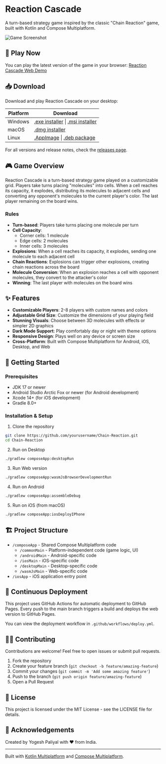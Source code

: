 # Reaction Cascade

A turn-based strategy game inspired by the classic "Chain Reaction" game, built with Kotlin and Compose Multiplatform.

![Game Screenshot](https://via.placeholder.com/800x450?text=Reaction+Cascade+Screenshot)

## 📱 Play Now

You can play the latest version of the game in your browser: [Reaction Cascade Web Demo](https://yourusername.github.io/Chain-Reaction/) 

## 📥 Download

Download and play Reaction Cascade on your desktop:

| Platform | Download |
|----------|----------|
| Windows | [.exe installer](https://github.com/yourusername/Chain-Reaction/releases/latest/download/ReactionCascade.exe) \| [.msi installer](https://github.com/yourusername/Chain-Reaction/releases/latest/download/ReactionCascade.msi) |
| macOS | [.dmg installer](https://github.com/yourusername/Chain-Reaction/releases/latest/download/ReactionCascade.dmg) |
| Linux | [.AppImage](https://github.com/yourusername/Chain-Reaction/releases/latest/download/ReactionCascade.AppImage) \| [.deb package](https://github.com/yourusername/Chain-Reaction/releases/latest/download/ReactionCascade.deb) |

For all versions and release notes, check the [releases page](https://github.com/yourusername/Chain-Reaction/releases).

## 🎮 Game Overview

Reaction Cascade is a turn-based strategy game played on a customizable grid. Players take turns placing "molecules" into cells. When a cell reaches its capacity, it explodes, distributing its molecules to adjacent cells and converting any opponent's molecules to the current player's color. The last player remaining on the board wins.

### Rules

- **Turn-based**: Players take turns placing one molecule per turn
- **Cell Capacity**:
  - Corner cells: 1 molecule
  - Edge cells: 2 molecules
  - Inner cells: 3 molecules
- **Explosions**: When a cell reaches its capacity, it explodes, sending one molecule to each adjacent cell
- **Chain Reactions**: Explosions can trigger other explosions, creating chain reactions across the board
- **Molecule Conversion**: When an explosion reaches a cell with opponent molecules, they convert to the attacker's color
- **Winning**: The last player with molecules on the board wins

## ✨ Features

- **Customizable Players**: 2-8 players with custom names and colors
- **Adjustable Grid Size**: Customize the dimensions of your playing field
- **Stunning Visuals**: Choose between 3D molecules with effects or simpler 2D graphics
- **Dark Mode Support**: Play comfortably day or night with theme options
- **Responsive Design**: Plays well on any device or screen size
- **Cross-Platform**: Built with Compose Multiplatform for Android, iOS, Desktop, and Web

## 🚀 Getting Started

### Prerequisites

- JDK 17 or newer
- Android Studio Arctic Fox or newer (for Android development)
- Xcode 14+ (for iOS development)
- Gradle 8.0+

### Installation & Setup

1. Clone the repository
```bash
git clone https://github.com/yourusername/Chain-Reaction.git
cd Chain-Reaction
```

2. Run on Desktop
```bash
./gradlew composeApp:desktopRun
```

3. Run Web version
```bash
./gradlew composeApp:wasmJsBrowserDevelopmentRun
```

4. Run on Android
```bash
./gradlew composeApp:assembleDebug
```

5. Run on iOS (from macOS)
```bash
./gradlew composeApp:iosDeployIPhone
```

## 🏗️ Project Structure

- `/composeApp` - Shared Compose Multiplatform code
  - `/commonMain` - Platform-independent code (game logic, UI)
  - `/androidMain` - Android-specific code
  - `/iosMain` - iOS-specific code
  - `/desktopMain` - Desktop-specific code
  - `/wasmJsMain` - Web-specific code
- `/iosApp` - iOS application entry point

## 🔄 Continuous Deployment

This project uses GitHub Actions for automatic deployment to GitHub Pages. Every push to the main branch triggers a build and deploys the web version to GitHub Pages.

You can view the deployment workflow in `.github/workflows/deploy.yml`.

## 👨‍💻 Contributing

Contributions are welcome! Feel free to open issues or submit pull requests.

1. Fork the repository
2. Create your feature branch (`git checkout -b feature/amazing-feature`)
3. Commit your changes (`git commit -m 'Add some amazing feature'`)
4. Push to the branch (`git push origin feature/amazing-feature`)
5. Open a Pull Request

## 📝 License

This project is licensed under the MIT License - see the LICENSE file for details.

## 🙏 Acknowledgements

Created by Yogesh Paliyal with ❤️ from India.

---

Built with [Kotlin Multiplatform](https://www.jetbrains.com/help/kotlin-multiplatform-dev/get-started.html) and [Compose Multiplatform](https://github.com/JetBrains/compose-multiplatform/#compose-multiplatform).
